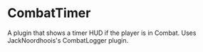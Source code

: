 # CombatTimer
A plugin that shows a timer HUD if the player is in Combat. Uses JackNoordhoois's CombatLogger plugin.
